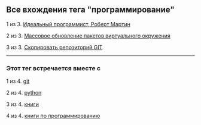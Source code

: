 ## Все вхождения тега "программирование"

1 из 3. [Идеальный программист, Роберт Мартин](./2020-07-17_idealniy_programmist_martin.md)

2 из 3. [Массовое обновление пакетов виртуального окружения](./2021-01-12_python_selective_upgrade.md)

3 из 3. [Скопировать репозиторий GIT](./2020-07-17_git_repo_copy.md)

---

### Этот тег встречается вместе с

1 из 4. [git](./meta_git.md)

2 из 4. [python](./meta_python.md)

3 из 4. [книги](./meta_knigi.md)

4 из 4. [книги по программированию](./meta_knigi_po_programmirovaniy.md)

